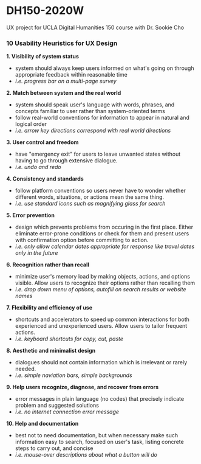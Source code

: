 # DH150-2020W
UX project for UCLA Digital Humanities 150 course with Dr. Sookie Cho

### 10 Usability Heuristics for UX Design

**1. Visibility of system status**
- system should always keep users informed on what's going on through appropriate feedback within reasonable time
- *i.e. progress bar on a multi-page survey*

**2. Match between system and the real world**
- system should speak user's language with words, phrases, and concepts familiar to user rather than system-oriented terms
- follow real-world conventions for information to appear in natural and logical order
- *i.e. arrow key directions correspond with real world directions*

**3. User control and freedom**
- have "emergency exit" for users to leave unwanted states without having to go through extensive dialogue.
- *i.e. undo and redo*

**4. Consistency and standards**
- follow platform conventions so users never have to wonder whether different words, situations, or actions mean the same thing.
- *i.e. use standard icons such as magnifying glass for search*

**5. Error prevention**
- design which prevents problems from occuring in the first place. Either eliminate error-prone conditions or check for them and present users with confirmation option before committing to action.
- *i.e. only allow calendar dates appropriate for response like travel dates only in the future*

**6. Recognition rather than recall**
- minimize user's memory load by making objects, actions, and options visible. Allow users to recognize their options rather than recalling them
- *i.e. drop down menu of options, autofill on search results or website names*

**7. Flexibility and efficiency of use**
- shortcuts and accelerators to speed up common interactions for both experienced and unexperienced users. Allow users to tailor frequent actions.
- *i.e. keyboard shortcuts for copy, cut, paste*

**8. Aesthetic and minimalist design**
- dialogues should not contain information which is irrelevant or rarely needed.
- *i.e. simple naviation bars, simple backgrounds*

**9. Help users recognize, diagnose, and recover from errors**
- error messages in plain language (no codes) that precisely indicate problem and suggested solutions
- *i.e. no internet connection error message*

**10. Help and documentation**
- best not to need documentation, but when necessary make such information easy to search, focused on user's task, listing concrete steps to carry out, and concise
- *i.e. mouse-over descriptions about what a button will do*
